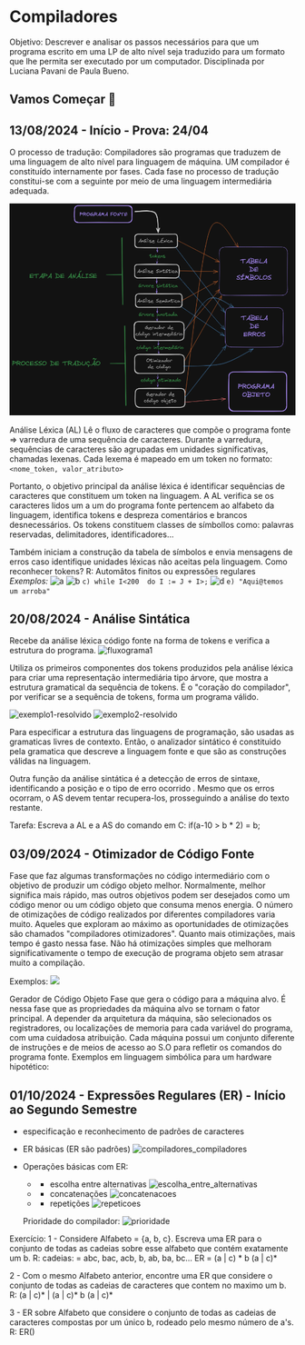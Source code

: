   # Compiladores
  Objetivo: Descrever e analisar os passos necessários para que um programa escrito em uma LP de alto nível seja traduzido para um formato que lhe permita ser executado por um computador.
  Disciplinada por Luciana Pavani de Paula Bueno.
  
  ## Vamos Começar 🚀  
  ## 13/08/2024 - Início - Prova: 24/04
  O processo de tradução:
  Compiladores são programas que traduzem de uma linguagem de alto nível para linguagem de máquina.
  UM compilador é constituído internamente por fases. Cada fase no processo de tradução constitui-se com a seguinte por meio de uma linguagem intermediária adequada.

  ![fluxograma](https://github.com/DevIago15/cco-facul/blob/main/6%20Semestre/Compiladores/img/fluxograma.png)

  Análise Léxica (AL)
  Lê o fluxo de caracteres que compõe o programa fonte => varredura de uma sequência de caracteres.
  Durante a varredura, sequências de caracteres são agrupadas em unidades significativas, chamadas lexenas. Cada lexema é mapeado em um token no formato:
  ```<nome_token, valor_atributo>```

  Portanto, o objetivo principal da análise léxica é identificar sequências de caracteres que constituem um token na linguagem.
  A AL verifica se os caracteres lidos um a um do programa fonte pertencem ao alfabeto da linguagem, identifica tokens e despreza comentários e brancos desnecessários.
  Os tokens constituem classes de símbollos como: palavras reservadas, delimitadores, identificadores...

  Também iniciam a construção da tabela de símbolos e envia mensagens de erros caso identifique unidades léxicas não aceitas pela linguagem.
  Como reconhecer tokens?
  R: Automâtos finitos ou expressões regulares
  *Exemplos:*
  ![a](https://github.com/DevIago15/cco-facul/blob/main/6%20Semestre/Compiladores/img/a.png)
  ![b](https://github.com/DevIago15/cco-facul/blob/main/6%20Semestre/Compiladores/img/b.png)
  ```c) while I<200  do I := J + I>;```
  ![d](https://github.com/DevIago15/cco-facul/blob/main/6%20Semestre/Compiladores/img/d.png)
  ```e) "Aqui@temos um arroba"```

  ## 20/08/2024 - Análise Sintática
  Recebe da análise léxica código fonte na forma de tokens e verifica a estrutura do programa.
  ![fluxograma1](https://github.com/DevIago15/cco-facul/blob/main/6%20Semestre/Compiladores/img/fluxo1.png)

  Utiliza os primeiros componentes dos tokens produzidos pela análise léxica para criar uma representação intermediária tipo árvore, que mostra a estrutura gramatical da sequência de tokens.
  É o "coração do compilador", por verificar se a sequência de tokens, forma um programa válido.

  ![exemplo1-resolvido](https://github.com/DevIago15/cco-facul/blob/main/6%20Semestre/Compiladores/img/exemplo1-resolvido.png)
  ![exemplo2-resolvido](https://github.com/DevIago15/cco-facul/blob/main/6%20Semestre/Compiladores/img/exemplo-2-resolvido.png)

  Para especificar a estrutura das linguagens de programação, são usadas as gramaticas livres de contexto. Então, o analizador sintático é constituido pela gramatica que descreve a linguagem fonte e que são as construções válidas na linguagem.

  Outra função da análise sintática é a detecção de erros de sintaxe, identificando a posição e o tipo de erro ocorrido . Mesmo que os erros ocorram,  o AS devem tentar recupera-los, prosseguindo a análise do texto restante.

  Tarefa: Escreva a AL e a AS do comando em C: if(a-10 > b * 2) = b;

  ## 03/09/2024 - Otimizador de Código Fonte
  Fase que faz algumas transformações no código intermediário com o objetivo de produzir um código objeto melhor. Normalmente, melhor significa mais rápido, mas outros objetivos podem ser desejados como um código menor ou um código objeto que consuma menos energia. O número de otimizações de código realizados por diferentes compiladores varia muito. Aqueles que exploram ao máximo as oportunidades de otimizações são chamados "compiladores otimizadores". Quanto mais otimizações, mais tempo é gasto nessa fase. Não há otimizações simples que melhoram significativamente o tempo de execução de programa objeto sem atrasar muito a compilação.

  Exemplos:
  ![](https://github.com/DevIago15/cco-facul/blob/main/6%20Semestre/Compiladores/img/pre-c.png)
  ![]()

  Gerador de Código Objeto
  Fase que gera o código para a máquina alvo. É nessa fase que as propriedades da máquina alvo se tornam o fator principal. A depender da arquitetura da máquina, são selecionados os registradores, ou localizações de memoria para cada variável do programa, com uma cuidadosa atribuição. Cada máquina possui um conjunto diferente de instruções e de meios de acesso ao S.O para refletir os comandos do programa fonte. Exemplos em linguagem simbólica para um hardware hipotético:
  ![]()
  ![]()

  ## 01/10/2024 - Expressões Regulares (ER) - Início ao Segundo Semestre
  - especificação e reconhecimento de padrões de caracteres
  - ER básicas (ER são padrões)
  ![compiladores_compiladores](https://github.com/DevIago15/cco-facul/blob/main/6%20Semestre/Compiladores/img/compiladores_compiladores.png)
  - Operações básicas com ER:
    - * escolha entre alternativas
    ![escolha_entre_alternativas](https://github.com/DevIago15/cco-facul/blob/main/6%20Semestre/Compiladores/img/escolha_entre_alternativas.png)
    - * concatenações
    ![concatenacoes](https://github.com/DevIago15/cco-facul/blob/main/6%20Semestre/Compiladores/img/concatenacao.png)
    - * repetições
    ![repeticoes](https://github.com/DevIago15/cco-facul/blob/main/6%20Semestre/Compiladores/img/repeticao.png)

    Prioridade do compilador:
    ![prioridade](https://github.com/DevIago15/cco-facul/blob/main/6%20Semestre/Compiladores/img/prioridade.png)

   Exercício:
   1 - Considere Alfabeto = {a, b, c}. Escreva uma ER para o conjunto de todas as cadeias sobre esse alfabeto que contém exatamente um b.
   R: cadeias: = abc, bac, acb, b, ab, ba, bc... ER = (a | c) * b (a | c)*

   2 - Com o mesmo Alfabeto anterior, encontre uma ER que considere o conjunto de todas as cadeias de caracteres que contem no maximo um b.
   R:  (a | c)* | (a | c)* b (a | c)*

   3 - ER sobre Alfabeto que considere o conjunto de todas as cadeias de caracteres compostas por um único b, rodeado pelo mesmo número de a's.
   R: ER()
